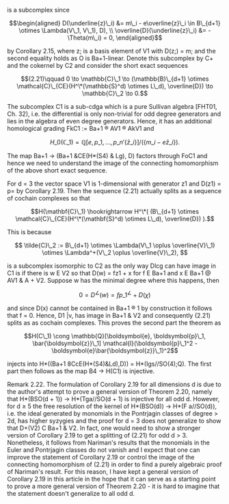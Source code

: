 is a subcomplex since

$$\begin{aligned} D(\underline{z}\_i) &= m\_i - e\overline{z}\_i \in B\_{d+1} \otimes \Lambda(V\_1, V\_1), D), \\ \overline{D}(\underline{z}\_i) &= -\Theta(m\_i) = 0, \end{aligned}$$

by Corollary 2.15, where z; is a basis element of V1 with D(z;) = m; and the second equality holds as O is Ba+1-linear. Denote this subcomplex by C+ and the cokernel by C2 and consider the short exact sequences

$$(2.21)\qquad 0 \to \mathbb{C}\_1 \to (\mathbb{B}\_{d+1} \otimes \mathcal{C}\_{CE}(H^\*(\mathbb{S}^d) \otimes L\_d), \overline{D}) \to \mathbb{C}\_2 \to 0.$$

The subcomplex C1 is a sub-cdga which is a pure Sullivan algebra [FHT01, Ch. 32), i.e. the differential is only non-trivial for odd degree generators and lies in the algebra of even degree generators. Hence, it has an additional homological grading FkC1 := Ba+1 ® AV1 ® AkV1 and

$$H\_0(\mathbb{C}\_1) = \mathbb{Q}[e, p\_1, \dots, p\_{n'} \{\bar{z}\_i\}] / (\{m\_i - e\bar{z}\_i\}).$$

The map Ba+1 → (Ba+1 &CE(H\*(S4) & Lg), D) factors through FoC1 and hence we need to understand the image of the connecting homomorphism of the above short exact sequence.

For d = 3 the vector space V1 is 1-dimensional with generator z1 and D(z1) = p= by Corollary 2.19. Then the sequence (2.21) actually splits as a sequence of cochain complexes so that

$$H(\mathbf{C}\_1) \hookrightarrow H^\*( (B\_{d+1} \otimes \mathcal{C}\_{CE}(H^\*(\mathbf{S}^d) \otimes L\_d), \overline{D}) ).$$

This is because

$$
\tilde{C}\_2 := B\_{d+1} \otimes \Lambda(V\_1 \oplus \overline{V}\_1) \otimes \Lambda^+(V\_2 \oplus \overline{V}\_2),
$$

is a subcomplex isomorphic to C2 as the only way Dlcg can have image in C1 is if there is w E V2 so that D(w) = fz1 + x for f E Ba+1 and x E Ba+1 @ AV1 & A + V2. Suppose w has the minimal degree where this happens, then

$$0 = D^{\angle}(w) = f p\_1^{\angle} + D(\chi)$$

and since D(x) cannot be contained in Ba+1 ® 1 by construction it follows that f = 0. Hence, D1 |v, has image in Ba+1 & V2 and consequently (2.21) splits as as cochain complexes. This proves the second part the theorem as

$$H(C\_1) \cong \mathbb{Q}[\boldsymbol{e}, \boldsymbol{p}\_1, \bar{\boldsymbol{z}}\_1] \mathcal{l}(\boldsymbol{p}\_1^2 - \boldsymbol{e}\bar{\boldsymbol{z}}\_1)^2$$

injects into H\*((Ba+1 8CcE(H\*(S4)&Ld),D)) = H\*(Igs//SO(4);Q). The first part then follows as the map B4 -> H(C1) is injective.

Remark 2.22. The formulation of Corollary 2.19 for all dimensions d is due to the author's attempt to prove a general version of Theorem 2.20, namely that H\*(BSO(d + 1)) -> H\*(Tga//SO(d + 1) is injective for all odd d. However, for d ≥ 5 the free resolution of the kernel of H\*(BSO(d)) -> H\*(F a//SO(d)), i.e. the ideal generated by monomials in the Pontrjagin classes of degree > 2d, has higher syzygies and the proof for d = 3 does not generalize to show that D+(V2) C Ba+1 & V2. In fact, one would need to show a stronger version of Corollary 2.19 to get a splitting of (2.21) for odd d > 3. Nonetheless, it follows from Nariman's results that the monomials in the Euler and Pontrjagin classes do not vanish and I expect that one can improve the statement of Corollary 2.19 or control the image of the connecting homomorphism of (2.21) in order to find a purely algebraic proof of Nariman's result. For this reason, I have kept a general version of Corollary 2.19 in this article in the hope that it can serve as a starting point to prove a more general version of Theorem 2.20 - it is hard to imagine that the statement doesn't generalize to all odd d.